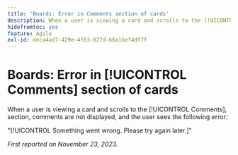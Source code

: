 ```yaml
---
title: 'Boards: Error in Comments section of cards'
description: When a user is viewing a card and scrolls to the [!UICONTROL Comments], section, comments are not displayed, and the user sees an error.
hidefromtoc: yes
feature: Agile
exl-id: deca4ad7-429e-4f63-827d-b6a1bef4df7f
---
```

# Boards: Error in [!UICONTROL Comments] section of cards

<!--
>[!NOTE]
>
>This issue was fixed on January 12, 2024.-->

When a user is viewing a card and scrolls to the [!UICONTROL Comments], section, comments are not displayed, and the user sees the following error:

"[!UICONTROL Something went wrong. Please try again later.]"

_First reported on November 23, 2023._
